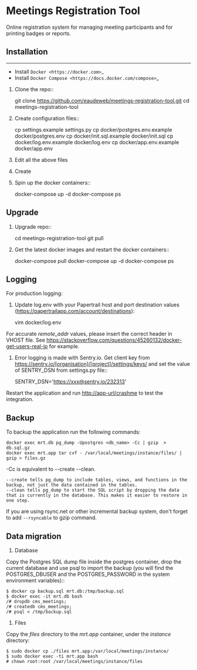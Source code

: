 # Meetings Registration Tool

Online registration system for managing meeting participants and for printing badges or reports.

## Installation
------------

* Install `Docker <https://docker.com>`_
* Install `Docker Compose <https://docs.docker.com/compose>`_

1. Clone the repo::

    git clone <https://github.com/eaudeweb/meetings-registration-tool.git>
    cd meetings-registration-tool

1. Create configuration files::

    cp settings.example settings.py
    cp docker/postgres.env.example docker/postgres.env
    cp docker/init.sql.example docker/init.sql
    cp docker/log.env.example docker/log.env
    cp docker/app.env.example docker/app.env

1. Edit all the above files

1. Create

1. Spin up the docker containers::

    docker-compose up -d
    docker-compose ps

## Upgrade

1. Upgrade repo::

    cd meetings-registration-tool
    git pull

1. Get the latest docker images and restart the docker containers::

    docker-compose pull
    docker-compose up -d
    docker-compose ps

## Logging

For production logging:

1. Update log.env with your Papertrail host and port destination values (<https://papertrailapp.com/account/destinations>):

    vim docker/log.env

For accurate _remote_addr_ values, please insert the correct header in VHOST file. See <https://stackoverflow.com/questions/45260132/docker-get-users-real-ip> for example.

1. Error logging is made with Sentry.io. Get client key from <https://sentry.io/[organisation]/[project]/settings/keys/> and set the value of SENTRY_DSN from settings.py file::

    SENTRY_DSN='<https://xxx@sentry.io/232313>'

Restart the application and run <http://app-url/crashme> to test the integration.

## Backup

To backup the application run the following commands:

    docker exec mrt.db pg_dump -Upostgres <db_name> -Cc | gzip  > db.sql.gz
    docker exec mrt.app tar cvf - /var/local/meetings/instance/files/ | gzip > files.gz

-Cc is equivalent to --create --clean.

    --create tells pg_dump to include tables, views, and functions in the backup, not just the data contained in the tables.
    --clean tells pg_dump to start the SQL script by dropping the data that is currently in the database. This makes it easier to restore in one step.

If you are using rsync.net or other incremental backup system, don't forget to add `--rsyncable` to gzip command.

## Data migration

1. Database

Copy the Postgres SQL dump file inside the postgres container, drop the current database and use psql to import the backup (you will find the POSTGRES_DBUSER and the POSTGRES_PASSWORD in the system environment variables)::

    $ docker cp backup.sql mrt.db:/tmp/backup.sql
    $ docker exec -it mrt.db bash
    /# dropdb cms_meetings;
    /# createdb cms_meetings;
    /# psql < /tmp/backup.sql

1. Files

Copy the _files_ directory to the _mrt.app_ container, under the _instance_ directory:

    $ sudo docker cp ./files mrt.app:/var/local/meetings/instance/
    $ sudo docker exec -ti mrt.app bash
    # chown root:root /var/local/meetings/instance/files
